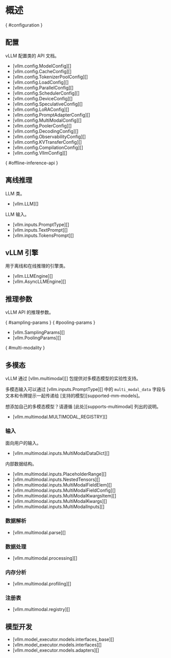 # 概述

[](){ #configuration }

## 配置

vLLM 配置类的 API 文档。

- [vllm.config.ModelConfig][]
- [vllm.config.CacheConfig][]
- [vllm.config.TokenizerPoolConfig][]
- [vllm.config.LoadConfig][]
- [vllm.config.ParallelConfig][]
- [vllm.config.SchedulerConfig][]
- [vllm.config.DeviceConfig][]
- [vllm.config.SpeculativeConfig][]
- [vllm.config.LoRAConfig][]
- [vllm.config.PromptAdapterConfig][]
- [vllm.config.MultiModalConfig][]
- [vllm.config.PoolerConfig][]
- [vllm.config.DecodingConfig][]
- [vllm.config.ObservabilityConfig][]
- [vllm.config.KVTransferConfig][]
- [vllm.config.CompilationConfig][]
- [vllm.config.VllmConfig][]

[](){ #offline-inference-api }

## 离线推理

LLM 类。

- [vllm.LLM][]

LLM 输入。

- [vllm.inputs.PromptType][]
- [vllm.inputs.TextPrompt][]
- [vllm.inputs.TokensPrompt][]

## vLLM 引擎

用于离线和在线推理的引擎类。

- [vllm.LLMEngine][]
- [vllm.AsyncLLMEngine][]

## 推理参数

vLLM API 的推理参数。

[](){ #sampling-params }
[](){ #pooling-params }

- [vllm.SamplingParams][]
- [vllm.PoolingParams][]

[](){ #multi-modality }

## 多模态

vLLM 通过 [vllm.multimodal][] 包提供对多模态模型的实验性支持。

多模态输入可以通过 [vllm.inputs.PromptType][] 中的 `multi_modal_data` 字段与文本和令牌提示一起传递给 [支持的模型][supported-mm-models]。

想添加自己的多模态模型？请遵循 [此处][supports-multimodal] 列出的说明。

- [vllm.multimodal.MULTIMODAL_REGISTRY][]

### 输入

面向用户的输入。

- [vllm.multimodal.inputs.MultiModalDataDict][]

内部数据结构。

- [vllm.multimodal.inputs.PlaceholderRange][]
- [vllm.multimodal.inputs.NestedTensors][]
- [vllm.multimodal.inputs.MultiModalFieldElem][]
- [vllm.multimodal.inputs.MultiModalFieldConfig][]
- [vllm.multimodal.inputs.MultiModalKwargsItem][]
- [vllm.multimodal.inputs.MultiModalKwargs][]
- [vllm.multimodal.inputs.MultiModalInputs][]

### 数据解析

- [vllm.multimodal.parse][]

### 数据处理

- [vllm.multimodal.processing][]

### 内存分析

- [vllm.multimodal.profiling][]

### 注册表

- [vllm.multimodal.registry][]

## 模型开发

- [vllm.model_executor.models.interfaces_base][]
- [vllm.model_executor.models.interfaces][]
- [vllm.model_executor.models.adapters][]